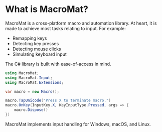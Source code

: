 # What is MacroMat?

MacroMat is a cross-platform macro and automation library. At heart, it is made to achieve most tasks relating to input. For example:

- Remapping keys
- Detecting key presses
- Detecting mouse clicks
- Simulating keyboard input

The C# library is built with ease-of-access in mind.

```cs
using MacroMat;
using MacroMat.Input;
using MacroMat.Extensions;

var macro = new Macro();

macro.TapUnicode("Press X to terminate macro.")
macro.OnKey(InputKey.X, KeyInputType.Pressed, args => {
    macro.Dispose()
})
```

MacroMat implements input handling for Windows, macOS, and Linux.